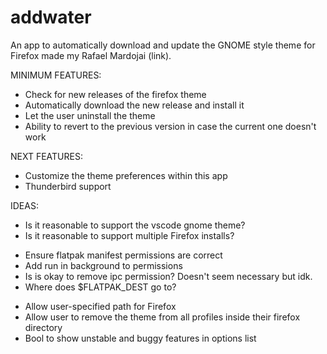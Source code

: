 # addwater

An app to automatically download and update the GNOME style theme for Firefox made my Rafael Mardojai (link).

MINIMUM FEATURES:
* Check for new releases of the firefox theme
* Automatically download the new release and install it
* Let the user uninstall the theme
* Ability to revert to the previous version in case the current one doesn't work

NEXT FEATURES:
* Customize the theme preferences within this app
* Thunderbird support

IDEAS:
* Is it reasonable to support the vscode gnome theme?
* Is it reasonable to support multiple Firefox installs? 

<!-- TODO Configure flatpak manifest properly -->
* Ensure flatpak manifest permissions are correct
* Add run in background to permissions
* Is is okay to remove ipc permission? Doesn't seem necessary but idk.
* Where does $FLATPAK_DEST go to?
<!-- TODO Add python module configparser to flatpak install manifest? -->

<!-- TODO Add profiles support -->
<!-- TODO Add multiple install support -->

<!-- TODO build preferences window for advanced users -->
* Allow user-specified path for Firefox
* Allow user to remove the theme from all profiles inside their firefox directory
* Bool to show unstable and buggy features in options list

<!-- TODO write .desktop file -->
